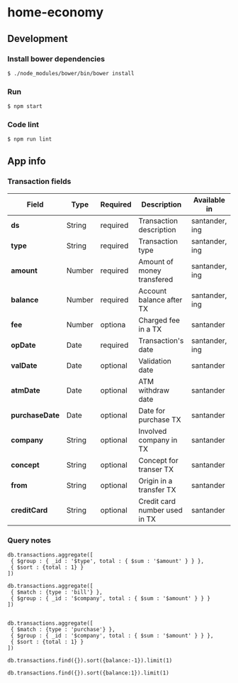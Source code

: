 # home-economy

## Development

### Install bower dependencies

```sh
$ ./node_modules/bower/bin/bower install
```

### Run

```sh
$ npm start
```

### Code lint

```sh
$ npm run lint
```
## App info 



### Transaction fields

Field           | Type   | Required | Description               | Available in 
---|---|---|---|---
__ds__          | String | required | Transaction description   | santander, ing
__type__        | String | required | Transaction type          | santander, ing
__amount__      | Number | required | Amount of money transfered| santander, ing
__balance__     | Number | required | Account balance after TX  | santander, ing
__fee__         | Number | optiona  | Charged fee in a TX       | santander
__opDate__      | Date   | required | Transaction's date        | santander, ing
__valDate__     | Date   | optional | Validation date           | santander
__atmDate__     | Date   | optional | ATM withdraw date         | santander
__purchaseDate__| Date   | optional | Date for purchase TX      | santander
__company__     | String | optional | Involved company in TX    | santander
__concept__     | String | optional | Concept for transer TX    | santander
__from__        | String | optional | Origin in a transfer TX   | santander
__creditCard__  | String | optional | Credit card number used in TX | santander 


### Query notes

    db.transactions.aggregate([
     { $group : { _id : '$type', total : { $sum : '$amount' } } },
     { $sort : {total : 1} }
    ])

    db.transactions.aggregate([
     { $match : {type : 'bill'} },
     { $group : { _id : '$company', total : { $sum : '$amount' } } }
    ])


    db.transactions.aggregate([
     { $match : {type : 'purchase'} },
     { $group : { _id : '$company', total : { $sum : '$amount' } } },
     { $sort : {total : 1} }
    ])

    db.transactions.find({}).sort({balance:-1}).limit(1)

    db.transactions.find({}).sort({balance:1}).limit(1)

